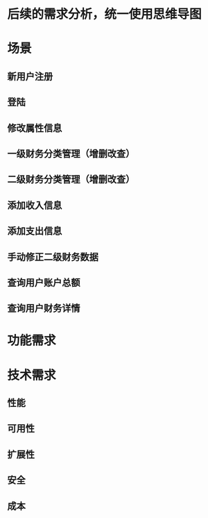 
# 后续的需求分析，统一使用思维导图
# 场景
## 新用户注册
## 登陆
## 修改属性信息
## 一级财务分类管理（增删改查）
## 二级财务分类管理（增删改查）
## 添加收入信息
## 添加支出信息
## 手动修正二级财务数据
## 查询用户账户总额
## 查询用户财务详情 

# 功能需求
# 技术需求
## 性能
## 可用性
## 扩展性
## 安全
## 成本




